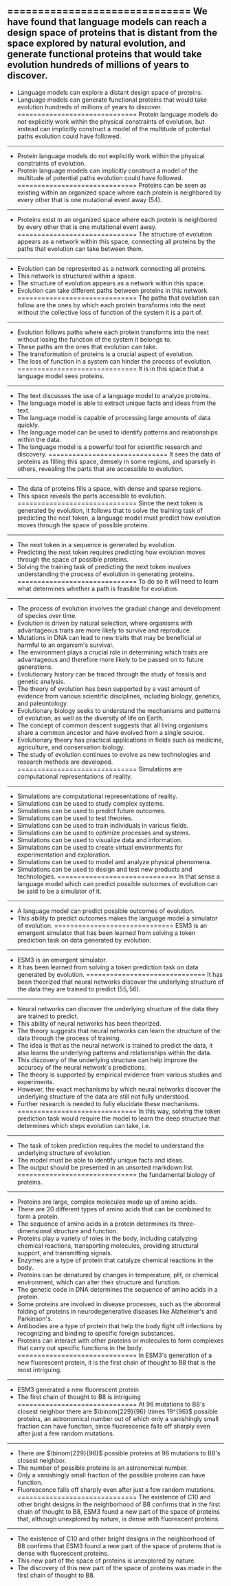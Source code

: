 
==============================
We have found that language models can reach a design space of proteins that is distant from the space explored by natural evolution, and generate functional proteins that would take evolution hundreds of millions of years to discover.
------------------------------
 - Language models can explore a distant design space of proteins.
- Language models can generate functional proteins that would take evolution hundreds of millions of years to discover.
==============================
Protein language models do not explicitly work within the physical constraints of evolution, but instead can implicitly construct a model of the multitude of potential paths evolution could have followed.
------------------------------
 - Protein language models do not explicitly work within the physical constraints of evolution.
- Protein language models can implicitly construct a model of the multitude of potential paths evolution could have followed.
==============================
Proteins can be seen as existing within an organized space where each protein is neighbored by every other that is one mutational event away (54).
------------------------------
 - Proteins exist in an organized space where each protein is neighbored by every other that is one mutational event away.
==============================
The structure of evolution appears as a network within this space, connecting all proteins by the paths that evolution can take between them.
------------------------------
 - Evolution can be represented as a network connecting all proteins.
- This network is structured within a space.
- The structure of evolution appears as a network within this space.
- Evolution can take different paths between proteins in this network.
==============================
The paths that evolution can follow are the ones by which each protein transforms into the next without the collective loss of function of the system it is a part of.
------------------------------
 - Evolution follows paths where each protein transforms into the next without losing the function of the system it belongs to.
- These paths are the ones that evolution can take.
- The transformation of proteins is a crucial aspect of evolution.
- The loss of function in a system can hinder the process of evolution.
==============================
It is in this space that a language model sees proteins.
------------------------------
 - The text discusses the use of a language model to analyze proteins.
- The language model is able to extract unique facts and ideas from the text.
- The language model is capable of processing large amounts of data quickly.
- The language model can be used to identify patterns and relationships within the data.
- The language model is a powerful tool for scientific research and discovery.
==============================
It sees the data of proteins as filling this space, densely in some regions, and sparsely in others, revealing the parts that are accessible to evolution.
------------------------------
 - The data of proteins fills a space, with dense and sparse regions.
- This space reveals the parts accessible to evolution.
==============================
Since the next token is generated by evolution, it follows that to solve the training task of predicting the next token, a language model must predict how evolution moves through the space of possible proteins.
------------------------------
 - The next token in a sequence is generated by evolution.
- Predicting the next token requires predicting how evolution moves through the space of possible proteins.
- Solving the training task of predicting the next token involves understanding the process of evolution in generating proteins.
==============================
To do so it will need to learn what determines whether a path is feasible for evolution.
------------------------------
 - The process of evolution involves the gradual change and development of species over time.
- Evolution is driven by natural selection, where organisms with advantageous traits are more likely to survive and reproduce.
- Mutations in DNA can lead to new traits that may be beneficial or harmful to an organism's survival.
- The environment plays a crucial role in determining which traits are advantageous and therefore more likely to be passed on to future generations.
- Evolutionary history can be traced through the study of fossils and genetic analysis.
- The theory of evolution has been supported by a vast amount of evidence from various scientific disciplines, including biology, genetics, and paleontology.
- Evolutionary biology seeks to understand the mechanisms and patterns of evolution, as well as the diversity of life on Earth.
- The concept of common descent suggests that all living organisms share a common ancestor and have evolved from a single source.
- Evolutionary theory has practical applications in fields such as medicine, agriculture, and conservation biology.
- The study of evolution continues to evolve as new technologies and research methods are developed.
==============================
Simulations are computational representations of reality.
------------------------------
 - Simulations are computational representations of reality.
- Simulations can be used to study complex systems.
- Simulations can be used to predict future outcomes.
- Simulations can be used to test theories.
- Simulations can be used to train individuals in various fields.
- Simulations can be used to optimize processes and systems.
- Simulations can be used to visualize data and information.
- Simulations can be used to create virtual environments for experimentation and exploration.
- Simulations can be used to model and analyze physical phenomena.
- Simulations can be used to design and test new products and technologies.
==============================
In that sense a language model which can predict possible outcomes of evolution can be said to be a simulator of it.
------------------------------
 - A language model can predict possible outcomes of evolution.
- This ability to predict outcomes makes the language model a simulator of evolution.
==============================
ESM3 is an emergent simulator that has been learned from solving a token prediction task on data generated by evolution.
------------------------------
 - ESM3 is an emergent simulator.
- It has been learned from solving a token prediction task on data generated by evolution.
==============================
It has been theorized that neural networks discover the underlying structure of the data they are trained to predict $(55,56)$.
------------------------------
 - Neural networks can discover the underlying structure of the data they are trained to predict.
- This ability of neural networks has been theorized.
- The theory suggests that neural networks can learn the structure of the data through the process of training.
- The idea is that as the neural network is trained to predict the data, it also learns the underlying patterns and relationships within the data.
- This discovery of the underlying structure can help improve the accuracy of the neural network's predictions.
- The theory is supported by empirical evidence from various studies and experiments.
- However, the exact mechanisms by which neural networks discover the underlying structure of the data are still not fully understood.
- Further research is needed to fully elucidate these mechanisms.
==============================
In this way, solving the token prediction task would require the model to learn the deep structure that determines which steps evolution can take, i.e.
------------------------------
 - The task of token prediction requires the model to understand the underlying structure of evolution.
- The model must be able to identify unique facts and ideas.
- The output should be presented in an unsorted markdown list.
==============================
the fundamental biology of proteins.
------------------------------
 - Proteins are large, complex molecules made up of amino acids.
- There are 20 different types of amino acids that can be combined to form a protein.
- The sequence of amino acids in a protein determines its three-dimensional structure and function.
- Proteins play a variety of roles in the body, including catalyzing chemical reactions, transporting molecules, providing structural support, and transmitting signals.
- Enzymes are a type of protein that catalyze chemical reactions in the body.
- Proteins can be denatured by changes in temperature, pH, or chemical environment, which can alter their structure and function.
- The genetic code in DNA determines the sequence of amino acids in a protein.
- Some proteins are involved in disease processes, such as the abnormal folding of proteins in neurodegenerative diseases like Alzheimer's and Parkinson's.
- Antibodies are a type of protein that help the body fight off infections by recognizing and binding to specific foreign substances.
- Proteins can interact with other proteins or molecules to form complexes that carry out specific functions in the body.
==============================
In ESM3's generation of a new fluorescent protein, it is the first chain of thought to B8 that is the most intriguing.
------------------------------
 - ESM3 generated a new fluorescent protein
- The first chain of thought to B8 is intriguing
==============================
At 96 mutations to B8's closest neighbor there are $\binom{229}{96} \times 19^{96}$ possible proteins, an astronomical number out of which only a vanishingly small fraction can have function, since fluorescence falls off sharply even after just a few random mutations.
------------------------------
 - There are $\binom{229}{96}$ possible proteins at 96 mutations to B8's closest neighbor.
- The number of possible proteins is an astronomical number.
- Only a vanishingly small fraction of the possible proteins can have function.
- Fluorescence falls off sharply even after just a few random mutations.
==============================
The existence of $\mathrm{C} 10$ and other bright designs in the neighborhood of B8 confirms that in the first chain of thought to B8, ESM3 found a new part of the space of proteins that, although unexplored by nature, is dense with fluorescent proteins.

------------------------------
 - The existence of C10 and other bright designs in the neighborhood of B8 confirms that ESM3 found a new part of the space of proteins that is dense with fluorescent proteins.
- This new part of the space of proteins is unexplored by nature.
- The discovery of this new part of the space of proteins was made in the first chain of thought to B8.